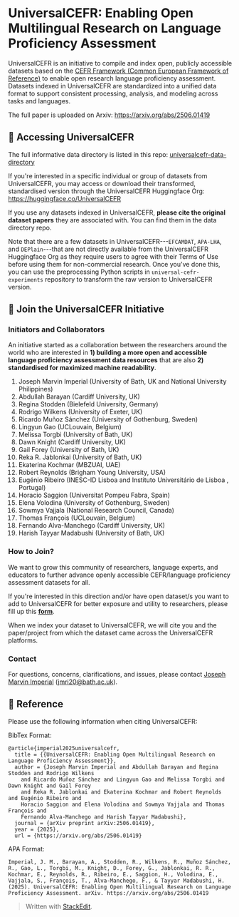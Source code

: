 # UniversalCEFR: Enabling Open Multilingual Research on Language Proficiency Assessment

UniversalCEFR is an initiative to compile and index open, publicly accessible datasets based on the [CEFR Framework (Common European Framework of Reference)](https://www.coe.int/en/web/common-european-framework-reference-languages/level-descriptions) to enable open research language proficiency assessment. Datasets indexed in UniversalCEFR are standardized into a unified data format to support consistent processing, analysis, and modeling across tasks and languages. 

The full paper is uploaded on Arxiv: https://arxiv.org/abs/2506.01419

## :closed_book: Accessing UniversalCEFR 

The full informative data directory is listed in this repo: [universalcefr-data-directory](https://github.com/UniversalCEFR/universalcefr-data-directory)

If you're interested in a specific individual or group of datasets from UniversalCEFR, you may access or download their transformed, standardised version through the UniversalCEFR Huggingface Org: https://huggingface.co/UniversalCEFR

If you use any datasets indexed in UniversalCEFR, **please cite the original dataset papers** they are associated with. You can find them in the data directory repo.

Note that there are a few datasets in UniversalCEFR---`EFCAMDAT`, `APA-LHA`, and `DEPlain`---that are not directly available from the UniversalCEFR Huggingface Org as they require users to agree with their Terms of Use before using them for non-commercial research. Once you've done this, you can use the preprocessing Python scripts in `universal-cefr-experiments` repository to transform the raw version to UniversalCEFR version.

## 🤝 Join the UniversalCEFR Initiative

### Initiators and Collaborators
An initiative started as a collaboration between the researchers around the world who are interested in **1) building a more open and accessible language proficiency assessment data resources** that are also **2) standardised for maximized machine readability**.

 1. Joseph Marvin Imperial (University of Bath, UK and National University Philippines)
 2. Abdullah Barayan (Cardiff University, UK)
 3. Regina Stodden (Bielefeld University, Germany)
 4. Rodrigo Wilkens (University of Exeter, UK)
 5. Ricardo Muñoz Sánchez (University of Gothenburg, Sweden)
 6. Lingyun Gao (UCLouvain, Belgium)
 7. Melissa Torgbi (University of Bath, UK)
 8. Dawn Knight (Cardiff University, UK)
 9.  Gail Forey (University of Bath, UK)
 10. Reka R. Jablonkai (University of Bath, UK)
 11. Ekaterina Kochmar (MBZUAI, UAE)
 12. Robert Reynolds (Brigham Young University, USA)
 13. Eugénio Ribeiro (INESC-ID Lisboa and Instituto Universitário de Lisboa , Portugal)
 14. Horacio Saggion (Universitat Pompeu Fabra, Spain)
 15. Elena Volodina (University of Gothenburg, Sweden)
 16. Sowmya Vajjala (National Research Council, Canada)
 17. Thomas François (UCLouvain, Belgium)
 18. Fernando Alva-Manchego (Cardiff University, UK)
 19. Harish Tayyar Madabushi (University of Bath, UK)

### How to Join?
We want to grow this community of researchers, language experts, and educators to further advance openly accessible CEFR/language proficiency assessment datasets for all. 

If you're interested in this direction and/or have open dataset/s you want to add to UniversalCEFR for better exposure and utility to researchers, please fill up this **[form](https://forms.office.com/e/hjd7ew0M8C)**. 

When we index your dataset to UniversalCEFR, we will cite you and the paper/project from which the dataset came across the UniversalCEFR platforms. 

### Contact
For questions, concerns, clarifications, and issues, please contact [Joseph Marvin Imperial](https://www.josephimperial.com/) (jmri20@bath.ac.uk).

## :scroll: Reference
Please use the following information when citing UniversalCEFR:

BibTex Format:
```
@article{imperial2025universalcefr,
  title = {{UniversalCEFR: Enabling Open Multilingual Research on Language Proficiency Assessment}},
  author = {Joseph Marvin Imperial and Abdullah Barayan and Regina Stodden and Rodrigo Wilkens 
    and Ricardo Muñoz Sánchez and Lingyun Gao and Melissa Torgbi and Dawn Knight and Gail Forey 
    and Reka R. Jablonkai and Ekaterina Kochmar and Robert Reynolds and Eugénio Ribeiro and 
    Horacio Saggion and Elena Volodina and Sowmya Vajjala and Thomas François and 
    Fernando Alva-Manchego and Harish Tayyar Madabushi},
  journal = {arXiv preprint arXiv:2506.01419},
  year = {2025},
  url = {https://arxiv.org/abs/2506.01419}
```

APA Format:

```
Imperial, J. M., Barayan, A., Stodden, R., Wilkens, R., Muñoz Sánchez, R., Gao, L., Torgbi, M., Knight, D., Forey, G., Jablonkai, R. R., Kochmar, E., Reynolds, R., Ribeiro, E., Saggion, H., Volodina, E., Vajjala, S., François, T., Alva-Manchego, F., & Tayyar Madabushi, H. (2025). UniversalCEFR: Enabling Open Multilingual Research on Language Proficiency Assessment. arXiv. https://arxiv.org/abs/2506.01419
```



> Written with [StackEdit](https://stackedit.io/).
